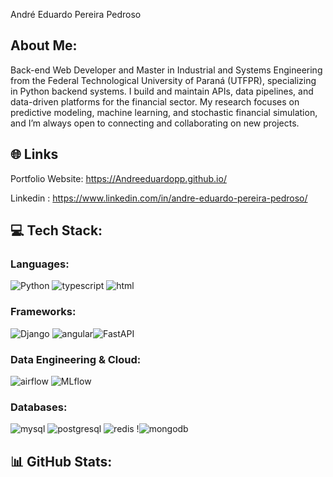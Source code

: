 André Eduardo Pereira Pedroso

## About Me:

Back-end Web Developer and Master in Industrial and Systems Engineering from the Federal Technological University of Paraná (UTFPR), specializing in Python backend systems. I build and maintain APIs, data pipelines, and data-driven platforms for the financial sector. My research focuses on predictive modeling, machine learning, and stochastic financial simulation, and I’m always open to connecting and collaborating on new projects.

## 🌐 Links

Portfolio Website: https://Andreeduardopp.github.io/ 

Linkedin : https://www.linkedin.com/in/andre-eduardo-pereira-pedroso/

## 💻 Tech Stack:

### Languages:
![Python](https://img.shields.io/badge/python-3670A0?style=for-the-badge&logo=python&logoColor=ffdd54) ![typescript](https://img.shields.io/badge/TypeScript-3178C6?style=for-the-badge&logo=typescript&logoColor=white) ![html](https://shields.io/badge/HTML-f06529?style=for-the-badge&logo=html5&logoColor=white&labelColor=f06529)

### Frameworks: 
![Django](https://img.shields.io/badge/Django-092E20?style=for-the-badge&logo=django&logoColor=green) ![angular](https://img.shields.io/badge/Angular-DD0031?style=for-the-badge&logo=angular&logoColor=white)![FastAPI](https://img.shields.io/badge/FastAPI-005571?style=for-the-badge&logo=fastapi)

### Data Engineering & Cloud:

![airflow](https://img.shields.io/badge/Apache%20Airflow-017CEE?style=for-the-badge&logo=Apache%20Airflow&Color=white) 
![MLflow](https://img.shields.io/badge/MLflow-blue?style=for-the-badge&logo=mlflow)

### Databases:
![mysql](https://img.shields.io/badge/MySQL-4479A1?style=for-the-badge&logo=mysql&logoColor=white) ![postgresql](https://img.shields.io/badge/postgresql-4169e1?style=for-the-badge&logo=postgresql&logoColor=white) ![redis](https://img.shields.io/badge/Redis-DC382D?style=for-the-badge&logo=redis&logoColor=white) !![mongodb](https://img.shields.io/badge/-MongoDB-13aa52?style=for-the-badge&logo=mongodb&logoColor=white)

## 📊 GitHub Stats:
